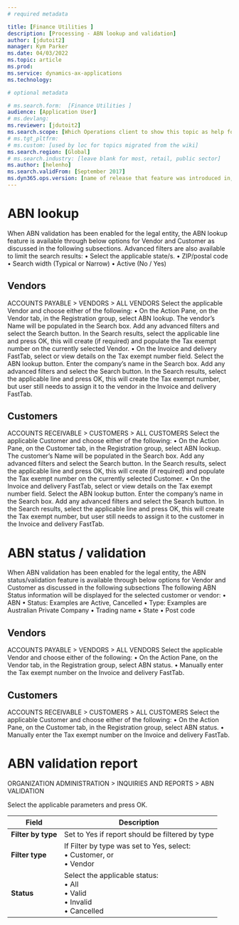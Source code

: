 ```yaml
---
# required metadata

title: [Finance Utilities ]
description: [Processing - ABN lookup and validation]
author: [jdutoit2]
manager: Kym Parker
ms.date: 04/03/2022
ms.topic: article
ms.prod: 
ms.service: dynamics-ax-applications
ms.technology: 

# optional metadata

# ms.search.form:  [Finance Utilities ]
audience: [Application User]
# ms.devlang: 
ms.reviewer: [jdutoit2]
ms.search.scope: [Which Operations client to show this topic as help for, to be set by content strategist, see list here: https://microsoft.sharepoint.com/teams/DynDoc/_layouts/15/WopiFrame.aspx?sourcedoc={23419e1c-eb64-42e9-aa9b-79875b428718}&action=edit&wd=target%28Core%20Dynamics%20AX%20CP%20requirements%2Eone%7C4CC185C0%2DEFAA%2D42CD%2D94B9%2D8F2A45E7F61A%2FVersions%20list%20for%20docs%20topics%7CC14BE630%2D5151%2D49D6%2D8305%2D554B5084593C%2F%29]
# ms.tgt_pltfrm: 
# ms.custom: [used by loc for topics migrated from the wiki]
ms.search.region: [Global]
# ms.search.industry: [leave blank for most, retail, public sector]
ms.author: [helenho]
ms.search.validFrom: [September 2017]
ms.dyn365.ops.version: [name of release that feature was introduced in, see list here: https://microsoft.sharepoint.com/teams/DynDoc/_layouts/15/WopiFrame.aspx?sourcedoc={23419e1c-eb64-42e9-aa9b-79875b428718}&action=edit&wd=target%28Core%20Dynamics%20AX%20CP%20requirements%2Eone%7C4CC185C0%2DEFAA%2D42CD%2D94B9%2D8F2A45E7F61A%2FVersions%20list%20for%20docs%20topics%7CC14BE630%2D5151%2D49D6%2D8305%2D554B5084593C%2F%29]
---
```


# ABN lookup

When ABN validation has been enabled for the legal entity, the ABN lookup feature is available through below options for Vendor and Customer as discussed in the following subsections.
Advanced filters are also available to limit the search results:
•	Select the applicable state/s.
•	ZIP/postal code
•	Search width (Typical or Narrow)
•	Active (No / Yes)

## Vendors
ACCOUNTS PAYABLE > VENDORS > ALL VENDORS
Select the applicable Vendor and choose either of the following:
•	On the Action Pane, on the Vendor tab, in the Registration group, select ABN lookup. The vendor’s Name will be populated in the Search box. Add any advanced filters and select the Search button. In the Search results, select the applicable line and press OK, this will create (if required) and populate the Tax exempt number on the currently selected Vendor.
•	On the Invoice and delivery FastTab, select or view details on the Tax exempt number field. Select the ABN lookup button. Enter the company’s name in the Search box. Add any advanced filters and select the Search button. In the Search results, select the applicable line and press OK, this will create the Tax exempt number, but user still needs to assign it to the vendor in the Invoice and delivery FastTab.

## Customers
ACCOUNTS RECEIVABLE > CUSTOMERS > ALL CUSTOMERS
Select the applicable Customer and choose either of the following:
•	On the Action Pane, on the Customer tab, in the Registration group, select ABN lookup. The customer’s Name will be populated in the Search box. Add any advanced filters and select the Search button. In the Search results, select the applicable line and press OK, this will create (if required) and populate the Tax exempt number on the currently selected Customer.
•	On the Invoice and delivery FastTab, select or view details on the Tax exempt number field. Select the ABN lookup button. Enter the company’s name in the Search box. Add any advanced filters and select the Search button. In the Search results, select the applicable line and press OK, this will create the Tax exempt number, but user still needs to assign it to the customer in the Invoice and delivery FastTab.


# ABN status / validation
When ABN validation has been enabled for the legal entity, the ABN status/validation feature is available through below options for Vendor and Customer as discussed in the following subsections
The following ABN Status information will be displayed for the selected customer or vendor:
•	ABN
•	Status: Examples are Active, Cancelled
•	Type: Examples are Australian Private Company
•	Trading name
•	State
•	Post code

## Vendors
ACCOUNTS PAYABLE > VENDORS > ALL VENDORS
Select the applicable Vendor and choose either of the following:
•	On the Action Pane, on the Vendor tab, in the Registration group, select ABN status.
•	Manually enter the Tax exempt number on the Invoice and delivery FastTab.

## Customers
ACCOUNTS RECEIVABLE > CUSTOMERS > ALL CUSTOMERS
Select the applicable Customer and choose either of the following:
•	On the Action Pane, on the Customer tab, in the Registration group, select ABN status.
•	Manually enter the Tax exempt number on the Invoice and delivery FastTab.

# ABN validation report
ORGANIZATION ADMINISTRATION > INQUIRIES AND REPORTS > ABN VALIDATION

Select the applicable parameters and press OK.

Field	              | Description
|--                 |--               |
**Filter by type**  |	Set to Yes if report should be filtered by type
**Filter type**     |	If Filter by type was set to Yes, select: <br> •	Customer, or <br> •	Vendor 
**Status**          |	Select the applicable status: <br> •	All <br> •	Valid <br> •	Invalid <br> •	Cancelled
